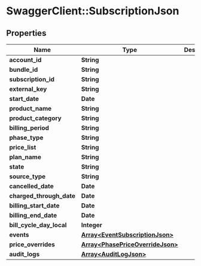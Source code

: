 # SwaggerClient::SubscriptionJson

## Properties
Name | Type | Description | Notes
------------ | ------------- | ------------- | -------------
**account_id** | **String** |  | [optional] 
**bundle_id** | **String** |  | [optional] 
**subscription_id** | **String** |  | [optional] 
**external_key** | **String** |  | [optional] 
**start_date** | **Date** |  | [optional] 
**product_name** | **String** |  | 
**product_category** | **String** |  | 
**billing_period** | **String** |  | 
**phase_type** | **String** |  | [optional] 
**price_list** | **String** |  | 
**plan_name** | **String** |  | 
**state** | **String** |  | [optional] 
**source_type** | **String** |  | [optional] 
**cancelled_date** | **Date** |  | [optional] 
**charged_through_date** | **Date** |  | [optional] 
**billing_start_date** | **Date** |  | [optional] 
**billing_end_date** | **Date** |  | [optional] 
**bill_cycle_day_local** | **Integer** |  | [optional] 
**events** | [**Array&lt;EventSubscriptionJson&gt;**](EventSubscriptionJson.md) |  | [optional] 
**price_overrides** | [**Array&lt;PhasePriceOverrideJson&gt;**](PhasePriceOverrideJson.md) |  | [optional] 
**audit_logs** | [**Array&lt;AuditLogJson&gt;**](AuditLogJson.md) |  | [optional] 


